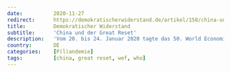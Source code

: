 ```yaml
---
date:          2020-11-27
redirect:      https://demokratischerwiderstand.de/artikel/158/china-und-der-great-reset
title:         Demokratischer Widerstand
subtitle:      'China und der Great Reset'
description:   'Vom 20. bis 24. Januar 2020 tagte das 50. World Economic Forum (WEF) im schweizerischen Davos. Zur gleichen Zeit, am 23. Januar, verhängte China den ersten Lockdown in der Geschichte der Menschheit, und die globale Berichterstattungslawine über Corona begann. Nur wenige Tage später lobte WHO-Direktor Tedros Adhanom Ghebreyesus Chinas Weg bereits als »richtungsweisend«. In den kommenden Monaten kopierten …'
country:       DE
categories:    [P(l)andemie]
tags:          [china, great reset, wef, who]
---
```

